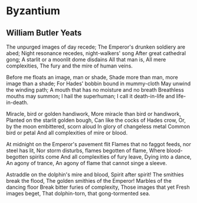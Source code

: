 # Byzantium
## William Butler Yeats
The unpurged images of day recede;
The Emperor's drunken soldiery are abed;
Night resonance recedes, night-walkers' song
After great cathedral gong;
A starlit or a moonlit dome disdains
All that man is,
All mere complexities,
The fury and the mire of human veins.

Before me floats an image, man or shade,
Shade more than man, more image than a shade;
For Hades' bobbin bound in mummy-cloth
May unwind the winding path;
A mouth that has no moisture and no breath
Breathless mouths may summon;
I hail the superhuman;
I call it death-in-life and life-in-death.

Miracle, bird or golden handiwork,
More miracle than bird or handiwork,
Planted on the starlit golden bough,
Can like the cocks of Hades crow,
Or, by the moon embittered, scorn aloud
In glory of changeless metal
Common bird or petal
And all complexities of mire or blood.

At midnight on the Emperor's pavement flit
Flames that no faggot feeds, nor steel has lit,
Nor storm disturbs, flames begotten of flame,
Where blood-begotten spirits come
And all complexities of fury leave,
Dying into a dance,
An agony of trance,
An agony of flame that cannot singe a sleeve.

Astraddle on the dolphin's mire and blood,
Spirit after spirit! The smithies break the flood,
The golden smithies of the Emperor!
Marbles of the dancing floor
Break bitter furies of complexity,
Those images that yet
Fresh images beget,
That dolphin-torn, that gong-tormented sea.